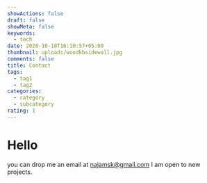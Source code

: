 ```yaml
---
showActions: false
draft: false
showMeta: false
keywords:
  - tech
date: 2020-10-18T16:10:57+05:00
thumbnail: uploads/woodkbsidewall.jpg
comments: false
title: Contact
tags:
  - tag1
  - tag2
categories:
  - category
  - subcategory
rating: 1
---
```

# Hello
you can drop me an email at najamsk@gmail.com I am open to new projects.